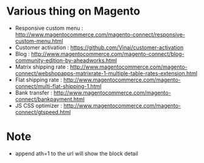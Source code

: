 # Various thing on Magento

- Responsive custom menu : http://www.magentocommerce.com/magento-connect/responsive-custom-menu.html
- Customer activation : https://github.com/Vinai/customer-activation
- Blog : http://www.magentocommerce.com/magento-connect/blog-community-edition-by-aheadworks.html
- Matrix shipping rate : http://www.magentocommerce.com/magento-connect/webshopapps-matrixrate-1-multiple-table-rates-extension.html
- Flat shipping rate : http://www.magentocommerce.com/magento-connect/multi-flat-shipping-1.html
- Bank transfer : http://www.magentocommerce.com/magento-connect/bankpayment.html
- JS CSS optimizer : http://www.magentocommerce.com/magento-connect/gtspeed.html

# Note
- append ath=1 to the url will show the block detail
